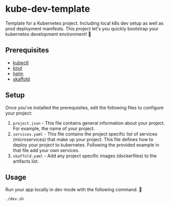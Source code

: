 # kube-dev-template
Template for a Kubernetes project. Including local k8s dev setup as well as prod deployment manifests. 
This project let's you quickly bootstrap your kubernetes development environment! :rocket: 

## Prerequisites
- [kubectl](https://kubernetes.io/docs/tasks/tools/install-kubectl-linux/)  
- [kind](https://kind.sigs.k8s.io/docs/user/quick-start/)
- [helm](https://helm.sh/docs/intro/install/)
- [skaffold](https://skaffold.dev/docs/install/)


## Setup

Once you've installed the prerequisites, edit the following files to configure your project:
1. `project.json` - This file contains general information about your project. For example, the name of your project.
2. `services.yaml` - This file contains the project specific list of services (microservices) that make up your project. This file defines how to deploy your project to kubernetes. Following the provided example in that file add your own services.
3. `skaffold.yaml` - Add any project specific images (dockerfiles) to the artifacts list. 

## Usage

Run your app locally in dev mode with the following command. :rocket:

```bash 
./dev.sh 
```
